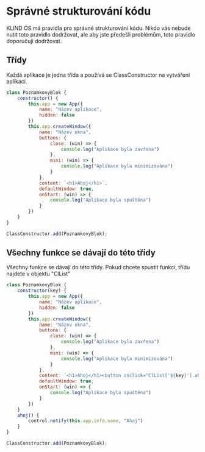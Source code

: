 # Správné strukturování kódu

KLIND OS má pravidla pro správné strukturování kódu. Nikdo vás nebude nutit toto pravidlo dodržovat, ale aby jste předešli problémům, toto pravidlo doporučuji dodržovat.

## Třídy

Každá aplikace je jedna třída a používá se ClassConstructor na vytváření aplikací.

```javascript
class PoznamkovyBlok {
    constructor() {
        this.app = new App({
            name: "Název aplikace",
            hidden: false
        })
        this.app.createWindow({
            name: "Název okna",
            buttons: {
                close: (win) => {
                    console.log("Aplikace byla zavřena")
                },
                mini: (win) => {
                    console.log("Aplikace byla minimizována")
                }
            },
            content: `<h1>Ahoj</h1>`,
            defaultWindow: true,
            onStart: (win) => {
                console.log("Aplikace byla spuštěna")
            }
        })
    }
}

ClassConstructor.add(PoznamkovyBlok);
```

## Všechny funkce se dávají do této třídy
Všechny funkce se dávají do této třídy. Pokud chcete spustit funkci, třídu najdete v objektu "ClList"

```javascript
class PoznamkovyBlok {
    constructor(key) {
        this.app = new App({
            name: "Název aplikace",
            hidden: false
        })
        this.app.createWindow({
            name: "Název okna",
            buttons: {
                close: (win) => {
                    console.log("Aplikace byla zavřena")
                },
                mini: (win) => {
                    console.log("Aplikace byla minimizována")
                }
            },
            content: `<h1>Ahoj</h1><button onclick="ClList['${key}'].ahoj()">Ahoj</button`,
            defaultWindow: true,
            onStart: (win) => {
                console.log("Aplikace byla spuštěna")
            }
        })
    }
    ahoj() {
        control.notify(this.app.info.name, "Ahoj")
    }
}

ClassConstructor.add(PoznamkovyBlok);
```

